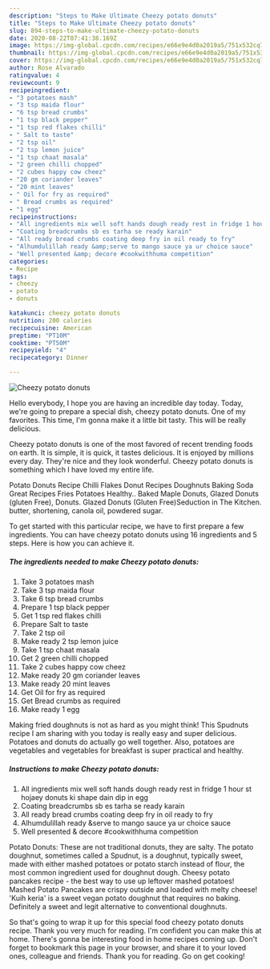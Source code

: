```yaml
---
description: "Steps to Make Ultimate Cheezy potato donuts"
title: "Steps to Make Ultimate Cheezy potato donuts"
slug: 894-steps-to-make-ultimate-cheezy-potato-donuts
date: 2020-08-22T07:41:38.169Z
image: https://img-global.cpcdn.com/recipes/e66e9e4d0a2019a5/751x532cq70/cheezy-potato-donuts-recipe-main-photo.jpg
thumbnail: https://img-global.cpcdn.com/recipes/e66e9e4d0a2019a5/751x532cq70/cheezy-potato-donuts-recipe-main-photo.jpg
cover: https://img-global.cpcdn.com/recipes/e66e9e4d0a2019a5/751x532cq70/cheezy-potato-donuts-recipe-main-photo.jpg
author: Rose Alvarado
ratingvalue: 4
reviewcount: 9
recipeingredient:
- "3 potatoes mash"
- "3 tsp maida flour"
- "6 tsp bread crumbs"
- "1 tsp black pepper"
- "1 tsp red flakes chilli"
- " Salt to taste"
- "2 tsp oil"
- "2 tsp lemon juice"
- "1 tsp chaat masala"
- "2 green chilli chopped"
- "2 cubes happy cow cheez"
- "20 gm coriander leaves"
- "20 mint leaves"
- " Oil for fry as required"
- " Bread crumbs as required"
- "1 egg"
recipeinstructions:
- "All ingredients mix well soft hands dough ready rest in fridge 1 hour st hojaey donuts ki shape dain dip in egg"
- "Coating breadcrumbs sb es tarha se ready karain"
- "All ready bread crumbs coating deep fry in oil ready to fry"
- "Alhumdulillah ready &amp;serve to mango sauce ya ur choice sauce"
- "Well presented &amp; decore #cookwithhuma competition"
categories:
- Recipe
tags:
- cheezy
- potato
- donuts

katakunci: cheezy potato donuts 
nutrition: 200 calories
recipecuisine: American
preptime: "PT10M"
cooktime: "PT50M"
recipeyield: "4"
recipecategory: Dinner

---
```



![Cheezy potato donuts](https://img-global.cpcdn.com/recipes/e66e9e4d0a2019a5/751x532cq70/cheezy-potato-donuts-recipe-main-photo.jpg)

Hello everybody, I hope you are having an incredible day today. Today, we're going to prepare a special dish, cheezy potato donuts. One of my favorites. This time, I'm gonna make it a little bit tasty. This will be really delicious.

Cheezy potato donuts is one of the most favored of recent trending foods on earth. It is simple, it is quick, it tastes delicious. It is enjoyed by millions every day. They're nice and they look wonderful. Cheezy potato donuts is something which I have loved my entire life.

Potato Donuts Recipe Chilli Flakes Donut Recipes Doughnuts Baking Soda Great Recipes Fries Potatoes Healthy.. Baked Maple Donuts, Glazed Donuts (gluten Free), Donuts. Glazed Donuts (Gluten Free)Seduction in The Kitchen. butter, shortening, canola oil, powdered sugar.


To get started with this particular recipe, we have to first prepare a few ingredients. You can have cheezy potato donuts using 16 ingredients and 5 steps. Here is how you can achieve it.

<!--inarticleads1-->

##### The ingredients needed to make Cheezy potato donuts:

1. Take 3 potatoes mash
1. Take 3 tsp maida flour
1. Take 6 tsp bread crumbs
1. Prepare 1 tsp black pepper
1. Get 1 tsp red flakes chilli
1. Prepare  Salt to taste
1. Take 2 tsp oil
1. Make ready 2 tsp lemon juice
1. Take 1 tsp chaat masala
1. Get 2 green chilli chopped
1. Take 2 cubes happy cow cheez
1. Make ready 20 gm coriander leaves
1. Make ready 20 mint leaves
1. Get  Oil for fry as required
1. Get  Bread crumbs as required
1. Make ready 1 egg


Making fried doughnuts is not as hard as you might think! This Spudnuts recipe I am sharing with you today is really easy and super delicious. Potatoes and donuts do actually go well together. Also, potatoes are vegetables and vegetables for breakfast is super practical and healthy. 

<!--inarticleads2-->

##### Instructions to make Cheezy potato donuts:

1. All ingredients mix well soft hands dough ready rest in fridge 1 hour st hojaey donuts ki shape dain dip in egg
1. Coating breadcrumbs sb es tarha se ready karain
1. All ready bread crumbs coating deep fry in oil ready to fry
1. Alhumdulillah ready &amp;serve to mango sauce ya ur choice sauce
1. Well presented &amp; decore #cookwithhuma competition


Potato Donuts: These are not traditional donuts, they are salty. The potato doughnut, sometimes called a Spudnut, is a doughnut, typically sweet, made with either mashed potatoes or potato starch instead of flour, the most common ingredient used for doughnut dough. Cheesy potato pancakes recipe - the best way to use up leftover mashed potatoes! Mashed Potato Pancakes are crispy outside and loaded with melty cheese! &#39;Kuih keria&#39; is a sweet vegan potato doughnut that requires no baking. Definitely a sweet and legit alternative to conventional doughnuts. 

So that's going to wrap it up for this special food cheezy potato donuts recipe. Thank you very much for reading. I'm confident you can make this at home. There's gonna be interesting food in home recipes coming up. Don't forget to bookmark this page in your browser, and share it to your loved ones, colleague and friends. Thank you for reading. Go on get cooking!
